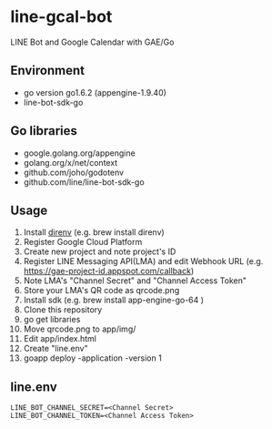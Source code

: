 # line-gcal-bot

LINE Bot and Google Calendar with GAE/Go

## Environment

- go version go1.6.2 (appengine-1.9.40) 
- line-bot-sdk-go

## Go libraries

- google.golang.org/appengine
- golang.org/x/net/context
- github.com/joho/godotenv
- github.com/line/line-bot-sdk-go

## Usage

1. Install [direnv](https://github.com/direnv/direnv) (e.g. brew install direnv)
1. Register Google Cloud Platform
1. Create new project and note project's ID
1. Register LINE Messaging API(LMA) and edit Webhook URL (e.g. https://gae-project-id.appspot.com/callback)
1. Note LMA's "Channel Secret" and "Channel Access Token"
1. Store your LMA's QR code as qrcode.png
1. Install sdk (e.g. brew install app-engine-go-64 )
1. Clone this repository
1. go get libraries
1. Move qrcode.png to app/img/
1. Edit app/index.html
1. Create "line.env"
1. goapp deploy -application <gae-project-id> -version 1

## line.env

```text:line.env
LINE_BOT_CHANNEL_SECRET=<Channel Secret>
LINE_BOT_CHANNEL_TOKEN=<Channel Access Token>
```
